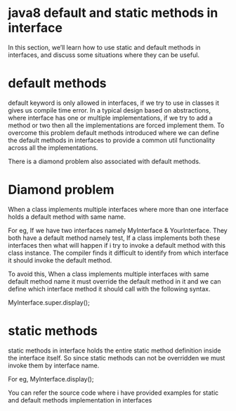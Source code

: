 # java8 default and static methods in interface
In this section, we’ll learn how to use static and default methods in interfaces, and discuss some situations where they can be useful.

# default methods
default keyword is only allowed in interfaces, if we try to use in classes it gives us compile time error.
In a typical design based on abstractions, where interface has one or multiple implementations, if we try to add a method or two then all the implementations are forced implement them.
To overcome this problem default methods introduced where we can define the default methods in interfaces to provide a common util functionality across all the implementations.

There is a diamond problem also associated with default methods.

# Diamond problem

When a class implements multiple interfaces where more than one interface holds a default method with same name.

For eg, If we have two interfaces namely MyInterface & YourInterface. They both have a default method namely test, If a class implements both these interfaces then what will happen if i try to invoke a default method with this class instance. The compiler finds it difficult to identify from which interface it should invoke the default method.

To avoid this, When a class implements multiple interfaces with same default method name it must override the default method in it and we can define which interface method it should call with the following syntax.

MyInterface.super.display();

# static methods

static methods in interface holds the entire static method definition inside the interface itself.
So since static methods can not be overridden we must invoke them by interface name.

For eg, MyInterface.display();

You can refer the source code where i have provided examples for static and default methods implementation in interfaces